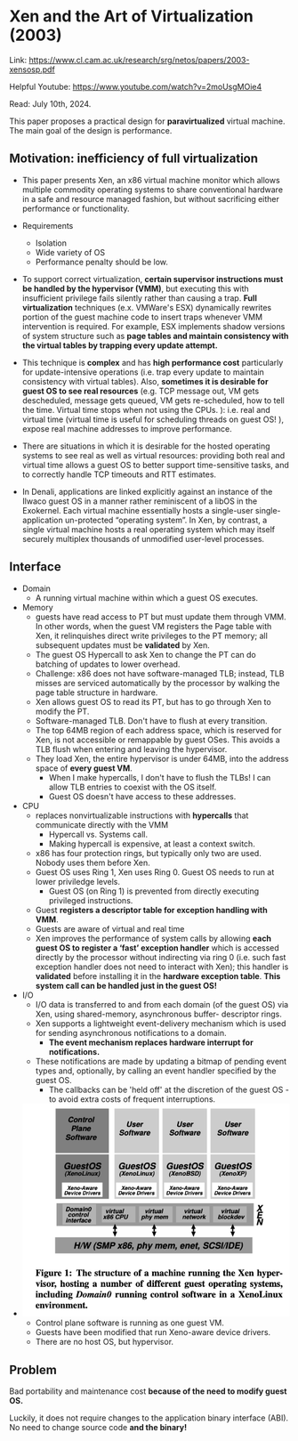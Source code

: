 # Xen and the Art of Virtualization (2003) 

Link: https://www.cl.cam.ac.uk/research/srg/netos/papers/2003-xensosp.pdf

Helpful Youtube: https://www.youtube.com/watch?v=2moUsgMOie4

Read: July 10th, 2024.

This paper proposes a practical design for **paravirtualized** virtual machine. The main goal of the design is performance. 

## Motivation: inefficiency of full virtualization 

* This paper presents Xen, an x86 virtual machine monitor which allows multiple commodity operating systems to share conventional hardware in a safe and resource managed fashion, but without sacrificing either performance or functionality. 

* Requirements
  * Isolation
  * Wide variety of OS
  * Performance penalty should be low. 

* To support correct virtualization, **certain supervisor instructions must be handled by the hypervisor (VMM)**, but executing this with insufficient privilege fails silently rather than causing a trap. **Full virtualization** techniques (e.x. VMWare's ESX) dynamically rewrites portion of the guest machine code to insert traps whenever VMM intervention is required. For example, ESX implements shadow versions of system structure such as **page tables and maintain consistency with the virtual tables by trapping every update attempt.**

* This technique is **complex** and has **high performance cost** particularly for update-intensive operations (i.e. trap every update to maintain consistency with virtual tables). Also, **sometimes it is desirable for guest OS to see real resources** (e.g. TCP message out, VM gets descheduled, message gets queued, VM gets re-scheduled, how to tell the time. Virtual time stops when not using the CPUs. ): i.e. real and virtual time (virtual time is useful for scheduling threads on guest OS! ), expose real machine addresses to improve performance. 

* There are situations in which it is desirable for the hosted operating systems to see real as well as virtual resources: providing both real and virtual time allows a guest OS to better support time-sensitive tasks, and to correctly handle TCP timeouts and RTT estimates. 

* In Denali, applications are linked explicitly against an instance of the Ilwaco guest OS in a manner rather reminiscent of a libOS in the Exokernel. Each virtual machine essentially hosts a single-user single-application un-protected “operating system”. In Xen, by contrast, a single virtual machine hosts a real operating system which may itself securely multiplex thousands of unmodified user-level processes.

## Interface 
* Domain
   * A running virtual machine within which a guest OS executes. 
* Memory 
   *  guests have read access to PT but must update them through VMM. In other words, when the guest VM registers the Page table with Xen, it relinquishes direct write privileges to the PT memory; all subsequent updates must be **validated** by Xen. 
   *  The guest OS Hypercall to ask Xen to change the PT can do batching of updates to lower overhead. 
   *  Challenge: x86 does not have software-managed TLB; instead, TLB misses are serviced automatically by the processor by walking the page table structure in hardware. 
   *  Xen allows guest OS to read its PT, but has to go through Xen to modify the PT. 
   *  Software-managed TLB. Don't have to flush at every transition. 
   *  The top 64MB region of each address space, which is reserved for Xen, is not accessible or remappable by guest OSes. This avoids a TLB flush when entering and leaving the hypervisor. 
   *  They load Xen, the entire hypervisor is under 64MB, into the address space of **every guest VM**.
      *  When I make hypercalls, I don't have to flush the TLBs! I can allow TLB entries to coexist with the OS itself. 
      *  Guest OS doesn't have access to these addresses. 
* CPU
   *  replaces nonvirtualizable instructions with **hypercalls** that communicate directly with the VMM
      * Hypercall vs. Systems call. 
      * Making hypercall is expensive, at least a context switch. 
   *  x86 has four protection rings, but typically only two are used. Nobody uses them before Xen. 
   *  Guest OS uses Ring 1, Xen uses Ring 0. Guest OS needs to run at lower priviledge levels. 
      *  Guest OS (on Ring 1) is prevented from directly executing privileged instructions.
   *  Guest **registers a descriptor table for exception handling with VMM**. 
   *  Guests are aware of virtual and real time
   *  Xen improves the performance of system calls by allowing **each guest OS to register a ‘fast’ exception handler** which is accessed directly by the processor without indirecting via ring 0 (i.e. such fast exception handler does not need to interact with Xen); this handler is **validated** before installing it in the **hardware exception table**. **This system call can be handled just in the guest OS!**
* I/O
   *  I/O data is transferred to and from each domain (of the guest OS) via Xen, using shared-memory, asynchronous buffer- descriptor rings.
   *  Xen supports a lightweight event-delivery mechanism which is used for sending asynchronous notifications to a domain.
      *  **The event mechanism replaces hardware interrupt for notifications.**
   *  These notifications are made by updating a bitmap of pending event types and, optionally, by calling an event handler specified by the guest OS. 
      *  The callbacks can be 'held off' at the discretion of the guest OS - to avoid extra costs of frequent interruptions. 
*  ![alt text](images/73-xen/system-structure.png)
   *  Control plane software is running as one guest VM. 
   *  Guests have been modified that run Xeno-aware device drivers. 
   *  There are no host OS, but hypervisor. 

## Problem 
Bad portability and maintenance cost **because of the need to modify guest OS.**

Luckily, it does not require changes to the application binary interface (ABI). No need to change source code **and the binary!**

